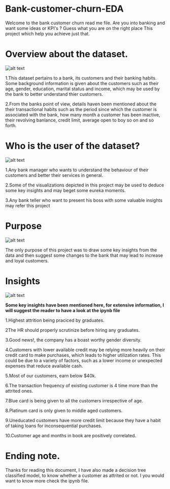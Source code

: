 # Bank-customer-churn-EDA

Welcome to the bank customer churn read me file. Are you into banking and want some ideas or KPI's ? Guess what you are on the right place
This project which help you achieve just that.

# Overview about the dataset.

![alt text](https://th.bing.com/th/id/R.fdc478d1509cf1003be684703d84ceb7?rik=244TCjt%2fnTQZIA&riu=http%3a%2f%2fdontmesswithtaxes.typepad.com%2f.a%2f6a00d8345157c669e201bb09511bd9970d-800wi&ehk=yTFZ8r3ZCceNh6HxcA3WxuWBY7q%2bnQAwpmPPM0vK2YA%3d&risl=&pid=ImgRaw&r=0)

1.This dataset pertains to a bank, its customers and their banking habits. Some background information is given about the customers such
as their age, gender, education, marital status and income, which may be used by the bank to better understand thier customers.

2.From the banks point of view, details haven been mentioned about the their transactional habits such as the period since which the customer is associated with the bank, how many month a customer has been inactive, their revolving banlance, credit limit, average open to boy so on and so forth.	

# Who is the user of the dataset?
![alt text](https://drupal-prd.unionbank.com/assets/styles/extra_large/public/image/personal/digital-banking/personal-digital-banking-man-on-ipad_min.jpg?itok=IJ9QeHAa)

1.Any bank manager who wants to understand the behaviour of their customers and better their services in general. 

2.Some of the visualizations depicted in this project may be used to deduce some key insights and may beget some eureka moments.

3.Any bank teller who want to present his boss with some valuable insights may refer this project

# Purpose

![alt text](https://cdn.searchenginejournal.com/wp-content/uploads/2016/06/Depositphotos_72102967_m-2015-380x398.jpg)

The only purpose of this project was to draw some key insights from the data and then suggest some changes to the bank that may lead to increase and loyal customers.

# Insights

![alt text](https://th.bing.com/th/id/OIP.MYCaMZgPL1uKfItltjygagHaHa?pid=ImgDet&rs=1)

**Some key insights have been mentioned here, for extensive information, I will suggest the reader to have a look at the ipynb file**

1.Highest attrition being praciced by graduates.

2The HR should properly scrutinize before hiring any graduates.

3.Good news!, the company has a boast worthy gender diversity.

4.Customers with lower available credit may be relying more heavily on their credit card to make purchases, which leads to higher utilization rates. This could be due to a variety of factors, such as a lower income or unexpected expenses that reduce available cash.

5.Most of our customers, earn below $40k.

6.The transaction frequency of existing customer is 4 time more than the attrited ones.

7.Blue card is being given to all the customers irrespective of age.

8.Platinum card is only given to middle aged customers.

9.Uneducated customers have more credit limit because they have a habit of taking loans for inconsequential purchases.

10.Customer age and months in book are positively correlated.

# Ending note.

Thanks for reading this document, I have also made a decision tree classified model, to know whether a customer as attrited or not. I you would want to know more check the ipynb file.